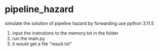 # pipeline_hazard
simulate the  solution of pipeline hazard by forwarding
use python 3.11.5

1. input the instrutions to the memory.txt in the folder
2. run the main.py
3. it would get a file "result.txt"

